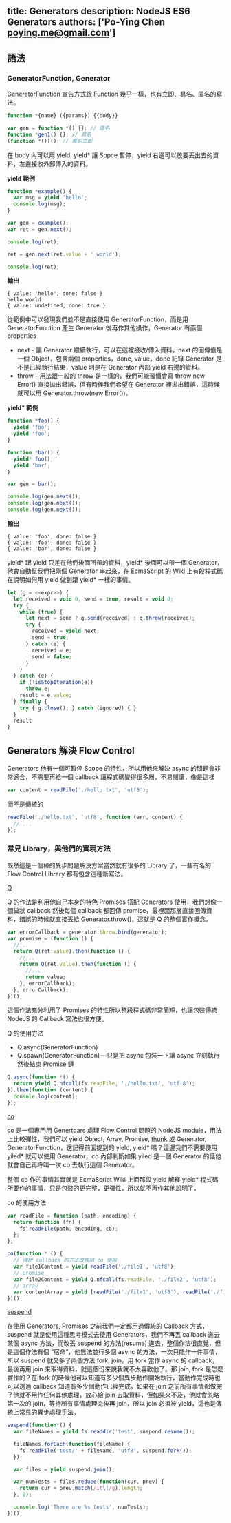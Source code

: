 title: Generators
description: NodeJS ES6 Generators
authors: ['Po-Ying Chen <poying.me@gmail.com>']
---

## 語法

### GeneratorFunction, Generator

GeneratorFunction 宣告方式跟 Function 幾乎一樣，也有立即、具名、匿名的寫法。

```javascript
function *{name} ({params}) {{body}}
```

```javascript
var gen = function *() {}; // 匿名
function *gen1() {}; // 具名
(function *())(); // 匿名立即
```

在 body 內可以用 yield, yield* 讓 Sopce 暫停，yield 右邊可以放要丟出去的資料，左邊接收外部傳入的資料。

__yield 範例__

```javascript
function *example() {
  var msg = yield 'hello';
  console.log(msg);
}

var gen = example();
var ret = gen.next();

console.log(ret);

ret = gen.next(ret.value + ' world');

console.log(ret);
```

__輸出__

```
{ value: 'hello', done: false }
hello world
{ value: undefined, done: true }
```

從範例中可以發現我們並不是直接使用 GeneratorFunction，而是用 GeneratorFunction 產生 Generator 後再作其他操作，Generator 有兩個 properties

* next - 讓 Generator 繼續執行，可以在這裡接收/傳入資料，next 的回傳值是一個 Object，包含兩個 properties，done, value，done 紀錄 Generator 是不是已經執行結束，value 則是在 Generator 內部 yield 右邊的資料。
* throw - 用法跟一般的 throw 是一樣的，我們可能習慣會寫 throw new Error() 直接拋出錯誤，但有時候我們希望在 Generator 裡拋出錯誤，這時候就可以用 Generator.throw(new Error())。

__yield* 範例__

```javascript
function *foo() {
  yield 'foo';
  yield 'foo';
}

function *bar() {
  yield* foo();
  yield 'bar';
}

var gen = bar();

console.log(gen.next());
console.log(gen.next());
console.log(gen.next());
```

__輸出__
```
{ value: 'foo', done: false }
{ value: 'foo', done: false }
{ value: 'bar', done: false }
```

yield* 跟 yield 只差在他們後面所帶的資料，yield* 後面可以帶一個 Generator，他會自動幫我們把兩個 Generator 串起來，在 EcmaScript 的 [Wiki](http://wiki.ecmascript.org/doku.php?id=harmony:generators) 上有段程式碼在說明如何用 yield 做到跟 yield* 一樣的事情。

```javascript
let (g = <<expr>>) {
  let received = void 0, send = true, result = void 0;
  try {
    while (true) {
      let next = send ? g.send(received) : g.throw(received);
      try {
        received = yield next;
        send = true;
      } catch (e) {
        received = e;
        send = false;
      }
    }
  } catch (e) {
    if (!isStopIteration(e))
      throw e;
    result = e.value;
  } finally {
    try { g.close(); } catch (ignored) { }
  }
  result
}
```

## Generators 解決 Flow Control

Generators 他有一個可暫停 Scope 的特性，所以用他來解決 async 的問題會非常適合，不需要再給一個 callback 讓程式碼變得很多層，不易閱讀，像是這樣

```javascript
var content = readFile('./hello.txt', 'utf8');
```

而不是傳統的

```javascript
readFile('./hello.txt', 'utf8', function (err, content) {
  // ...
});
```

### 常見 Library，與他們的實現方法

既然這是一個棒的異步問題解決方案當然就有很多的 Library 了，一些有名的 Flow Control Library 都有包含這種新寫法。

[Q](https://github.com/kriskowal/q)

Q 的作法是利用他自己本身的特色 Promises 搭配 Generators 使用，我們想像一個巢狀 callback 然後每個 callback 都回傳 promise，最裡面那層直接回傳資料，錯誤的時候就直接丟給 Generator.throw()，這就是 Q 的整個實作概念。

```javascript
var errorCallback = generator.throw.bind(generator);
var promise = (function () {
  //...
  return Q(ret.value).then(function () {
    //...
    return Q(ret.value).then(function () {
      //...
      return value;
    }, errorCallback);
  }, errorCallback);
})();
```

這個作法充分利用了 Promises 的特性所以整段程式碼非常簡短，也讓包裝傳統 NodeJS 的 Callback 寫法也很方便。

Q 的使用方法

* Q.async(GeneratorFunction)
* Q.spawn(GeneratorFunction) — 只是把 async 包裝一下讓 async 立刻執行然後結束 Promise 鏈

```javascript
Q.async(function *() {
  return yield Q.nfcall(fs.readFile, './hello.txt', 'utf-8');
}).then(function (content) {
  console.log(content);
});
```

[co](https://github.com/visionmedia/co)

co 是一個專門用 Genertoars 處理 Flow Control 問題的 NodeJS module，用法上比較彈性，我們可以 yield Object, Array, Promise, [thunk](http://en.wikipedia.org/wiki/Thunk_%28functional_programming%29) 或 Generator, GeneratorFunction，還記得前面提到的 yield, yield* 嗎？這邊我們不需要使用 yiled* 就可以使用 Generator，co 內部判斷如果 yiled 是一個 Generator 的話他就會自己再呼叫一次 co 去執行這個 Generator。

整個 co 作的事情其實就是 EcmaScript Wiki 上面那段 yield 解釋 yield* 程式碼所要作的事情，只是包裝的更完整，更彈性，所以就不再作其他說明了。

co 的使用方法

```javascript
var readFile = function (path, encoding) {
  return function (fn) {
    fs.readFile(path, encoding, cb);
  };
};

co(function * () {
  // 傳統 callback 的方法改成給 co 使用
  var file1Content = yield readFile('./file1', 'utf8');
  // promise
  var file2Content = yield Q.nfcall(fs.readFile, './file2', 'utf8');
  // array
  var contentArray = yield [readFile('./file1', 'utf8'), readFile('./file2', 'utf8')];
})();
```

[suspend](https://github.com/jmar777/suspend)

在使用 Generators, Promises 之前我們一定都用過傳統的 Callback 方式，suspend 就是使用這種思考模式去使用 Generators，我們不再丟 callback 進去某個 async 方法，而改丟 suspend 的方法(resume) 進去，整個作法很直覺，但是這個作法有個 ”宿命”，他無法並行多個 async 的方法，一次只能作一件事情，所以 suspend 就又多了兩個方法 fork, join，用 fork 當作 async 的 callback，最後再用 join 來取得資料，就這個份來說我就不太喜歡他了。那 join, fork 是怎麼實作的？在 fork 的時候他可以知道有多少個異步動作開始執行，當動作完成時也可以透過 callback 知道有多少個動作已經完成，如果在 join 之前所有事情都做完了他就不用作任何其他處理，放心給 join 去取資料，但如果來不及，他就會忽略第一次的 join，等待所有事情處理完後再 join，所以 join 必須被 yield，這也是傳統上常見的異步處理手法。

```javascript
suspend(function*() {
  var fileNames = yield fs.readdir('test', suspend.resume());

  fileNames.forEach(function(fileName) {
    fs.readFile('test/' + fileName, 'utf8', suspend.fork());
  });

  var files = yield suspend.join();

  var numTests = files.reduce(function(cur, prev) {
    return cur + prev.match(/it\(/g).length;
  }, 0);

  console.log('There are %s tests', numTests);
})();
```
